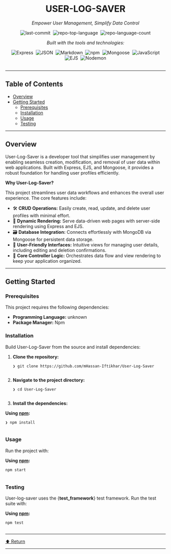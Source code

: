 <!DOCTYPE html>
<html lang="en">
<head>
    <meta charset="UTF-8">
    <meta name="viewport" content="width=device-width, initial-scale=1.0">
</head>
<body>
    <div class="border border-border rounded-lg bg-background p-6 shadow-sm"><div class="prose prose-sm md:prose-base lg:prose-lg max-w-none prose-headings:font-bold prose-a:text-blue-600" style="user-select: none;"><div id="top" class="">
        <div align="center" class="text-center">
        <h1>USER-LOG-SAVER</h1>
        <p><em>Empower User Management, Simplify Data Control</em></p>
        <img alt="last-commit" src="https://img.shields.io/github/last-commit/mHassan-Iftikhar/User-Log-Saver?style=flat&amp;logo=git&amp;logoColor=white&amp;color=0080ff" class="inline-block mx-1" style="margin: 0px 2px;">
        <img alt="repo-top-language" src="https://img.shields.io/github/languages/top/mHassan-Iftikhar/User-Log-Saver?style=flat&amp;color=0080ff" class="inline-block mx-1" style="margin: 0px 2px;">
        <img alt="repo-language-count" src="https://img.shields.io/github/languages/count/mHassan-Iftikhar/User-Log-Saver?style=flat&amp;color=0080ff" class="inline-block mx-1" style="margin: 0px 2px;">
        <p><em>Built with the tools and technologies:</em></p>
        <img alt="Express" src="https://img.shields.io/badge/Express-000000.svg?style=flat&amp;logo=Express&amp;logoColor=white" class="inline-block mx-1" style="margin: 0px 2px;">
        <img alt="JSON" src="https://img.shields.io/badge/JSON-000000.svg?style=flat&amp;logo=JSON&amp;logoColor=white" class="inline-block mx-1" style="margin: 0px 2px;">
        <img alt="Markdown" src="https://img.shields.io/badge/Markdown-000000.svg?style=flat&amp;logo=Markdown&amp;logoColor=white" class="inline-block mx-1" style="margin: 0px 2px;">
        <img alt="npm" src="https://img.shields.io/badge/npm-CB3837.svg?style=flat&amp;logo=npm&amp;logoColor=white" class="inline-block mx-1" style="margin: 0px 2px;">
        <img alt="Mongoose" src="https://img.shields.io/badge/Mongoose-F04D35.svg?style=flat&amp;logo=Mongoose&amp;logoColor=white" class="inline-block mx-1" style="margin: 0px 2px;">
        <img alt="JavaScript" src="https://img.shields.io/badge/JavaScript-F7DF1E.svg?style=flat&amp;logo=JavaScript&amp;logoColor=black" class="inline-block mx-1" style="margin: 0px 2px;">
        <img alt="EJS" src="https://img.shields.io/badge/EJS-B4CA65.svg?style=flat&amp;logo=EJS&amp;logoColor=black" class="inline-block mx-1" style="margin: 0px 2px;">
        <img alt="Nodemon" src="https://img.shields.io/badge/Nodemon-76D04B.svg?style=flat&amp;logo=Nodemon&amp;logoColor=white" class="inline-block mx-1" style="margin: 0px 2px;">
        </div>
        <br>
        <hr>
        <h2>Table of Contents</h2>
        <ul class="list-disc pl-4 my-0">
        <li class="my-0"><a href="#overview">Overview</a></li>
        <li class="my-0"><a href="#getting-started">Getting Started</a>
        <ul class="list-disc pl-4 my-0">
        <li class="my-0"><a href="#prerequisites">Prerequisites</a></li>
        <li class="my-0"><a href="#installation">Installation</a></li>
        <li class="my-0"><a href="#usage">Usage</a></li>
        <li class="my-0"><a href="#testing">Testing</a></li>
        </ul>
        </li>
        </ul>
        <hr>
        <h2>Overview</h2>
        <p>User-Log-Saver is a developer tool that simplifies user management by enabling seamless creation, modification, and removal of user data within web applications. Built with Express, EJS, and Mongoose, it provides a robust foundation for handling user profiles efficiently.</p>
        <p><strong>Why User-Log-Saver?</strong></p>
        <p>This project streamlines user data workflows and enhances the overall user experience. The core features include:</p>
        <ul class="list-disc pl-4 my-0">
        <li class="my-0">🛠️ <strong>CRUD Operations:</strong> Easily create, read, update, and delete user profiles with minimal effort.</li>
        <li class="my-0">🚀 <strong>Dynamic Rendering:</strong> Serve data-driven web pages with server-side rendering using Express and EJS.</li>
        <li class="my-0">🗃️ <strong>Database Integration:</strong> Connects effortlessly with MongoDB via Mongoose for persistent data storage.</li>
        <li class="my-0">🎨 <strong>User-Friendly Interfaces:</strong> Intuitive views for managing user details, including editing and deletion confirmations.</li>
        <li class="my-0">🔄 <strong>Core Controller Logic:</strong> Orchestrates data flow and view rendering to keep your application organized.</li>
        </ul>
        <hr>
        <h2>Getting Started</h2>
        <h3>Prerequisites</h3>
        <p>This project requires the following dependencies:</p>
        <ul class="list-disc pl-4 my-0">
        <li class="my-0"><strong>Programming Language:</strong> unknown</li>
        <li class="my-0"><strong>Package Manager:</strong> Npm</li>
        </ul>
        <h3>Installation</h3>
        <p>Build User-Log-Saver from the source and install dependencies:</p>
        <ol>
        <li class="my-0">
        <p><strong>Clone the repository:</strong></p>
        <pre><code class="language-sh">❯ git clone https://github.com/mHassan-Iftikhar/User-Log-Saver
        </code></pre>
        </li>
        <li class="my-0">
        <p><strong>Navigate to the project directory:</strong></p>
        <pre><code class="language-sh">❯ cd User-Log-Saver
        </code></pre>
        </li>
        <li class="my-0">
        <p><strong>Install the dependencies:</strong></p>
        </li>
        </ol>
        <p><strong>Using <a href="https://www.npmjs.com/">npm</a>:</strong></p>
        <pre><code class="language-sh">❯ npm install
        </code></pre>
        <h3>Usage</h3>
        <p>Run the project with:</p>
        <p><strong>Using <a href="https://www.npmjs.com/">npm</a>:</strong></p>
        <pre><code class="language-sh">npm start
        </code></pre>
        <h3>Testing</h3>
        <p>User-log-saver uses the {<strong>test_framework</strong>} test framework. Run the test suite with:</p>
        <p><strong>Using <a href="https://www.npmjs.com/">npm</a>:</strong></p>
        <pre><code class="language-sh">npm test
        </code></pre>
        <hr>
        <div align="left" class=""><a href="#top">⬆ Return</a></div>
        <hr></div></div></div>
</body>
</html>
